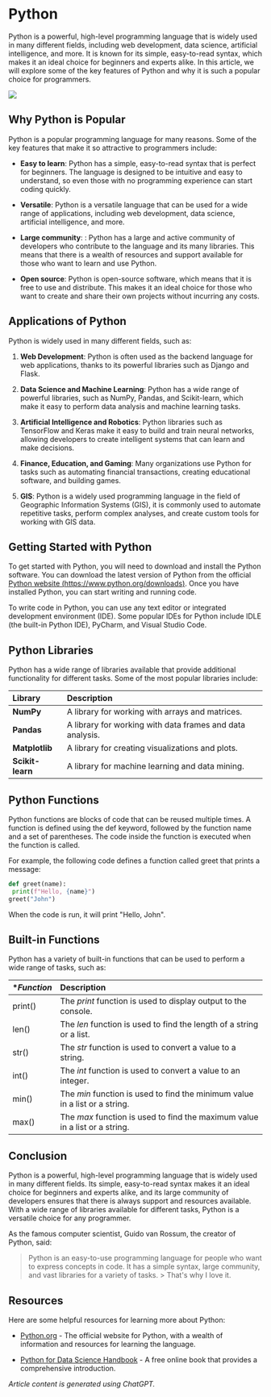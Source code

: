 # Python

Python is a powerful, high-level programming language that is widely used in many different fields, including web development, data science, artificial intelligence, and more. It is known for its simple, easy-to-read syntax, which makes it an ideal choice for beginners and experts alike. In this article, we will explore some of the key features of Python and why it is such a popular choice for programmers.

![](https://upload.wikimedia.org/wikipedia/commons/f/f8/Python_logo_and_wordmark.svg)

## Why Python is Popular

Python is a popular programming language for many reasons. Some of the key features that make
it so attractive to programmers include:

- **Easy to learn**: Python has a simple, easy-to-read syntax that is perfect for beginners. The
language is designed to be intuitive and easy to understand, so even those with no
programming experience can start coding quickly.

- **Versatile**:  Python is a versatile language that can be used for a wide range of applications, including web development, data science, artificial intelligence, and more.

- **Large community**: : Python has a large and active community of developers who contribute to
the language and its many libraries. This means that there is a wealth of resources and support
available for those who want to learn and use Python.

- **Open source**: Python is open-source software, which means that it is free to use and
distribute. This makes it an ideal choice for those who want to create and share their own projects without incurring any costs.

## Applications of Python

Python is widely used in many different fields, such as:

1. **Web Development**: Python is often used as the backend language for web applications, thanks to its powerful libraries such as Django and Flask.

2. **Data Science and Machine Learning**: Python has a wide range of powerful libraries, such as
NumPy, Pandas, and Scikit-learn, which make it easy to perform data analysis and machine
learning tasks.

3. **Artificial Intelligence and Robotics**: Python libraries such as TensorFlow and Keras make it easy to build and train neural networks, allowing developers to create intelligent systems that can learn and make decisions.

4. **Finance, Education, and Gaming**: Many organizations use Python for tasks such as
automating financial transactions, creating educational software, and building games.

5. **GIS**: Python is a widely used programming language in the field of Geographic Information
Systems (GIS), it is commonly used to automate repetitive tasks, perform complex analyses,
and create custom tools for working with GIS data.

## Getting Started with Python

To get started with Python, you will need to download and install the Python software. You can
download the latest version of Python from the official [Python website (https://www.python.org/downloads)](https://www.python.org/downloads). Once you have installed Python, you can start writing and running code.

To write code in Python, you can use any text editor or integrated development environment (IDE).
Some popular IDEs for Python include IDLE (the built-in Python IDE), PyCharm, and Visual Studio Code.
## Python Libraries

Python has a wide range of libraries available that provide additional functionality for different tasks. Some of the most popular libraries include:

| **Library**      | Description                                              |
| :--------------- | :------------------------------------------------------- | 
| **NumPy**        | A library for working with arrays and matrices.          |
| **Pandas**       | A library for working with data frames and data analysis.|
| **Matplotlib**   | A library for creating visualizations and plots.         |
| **Scikit-learn** | A library for machine learning and data mining.          |

## Python Functions

Python functions are blocks of code that can be reused multiple times. A function is defined using the def keyword, followed by the function name and a set of parentheses. The code inside the function is executed when the function is called.

For example, the following code defines a function called greet that prints a message:

```python
def greet(name):
 print(f"Hello, {name}")
greet("John")
```

When the code is run, it will print "Hello, John".

## Built-in Functions

Python has a variety of built-in functions that can be used to perform a wide range of tasks, such as:

| **Function* | Description                                                                |
| :---------- | :------------------------------------------------------------------------- | 
| print()     |The *print* function is used to display output to the console.              |
| len()       |The *len* function is used to find the length of a string or a list.        |
| str()       |The *str* function is used to convert a value to a string.                  |
| int()       |The *int* function is used to convert a value to an integer.                |
| min()       |The *min* function is used to find the minimum value in a list or a string. |
| max()       |The *max* function is used to find the maximum value in a list or a string. |

## Conclusion

Python is a powerful, high-level programming language that is widely used in many different fields. Its simple, easy-to-read syntax makes it an ideal choice for beginners and experts alike, and its large community of developers ensures that there is always support and resources available. With a wide range of libraries available for different tasks, Python is a versatile choice for any programmer.

As the famous computer scientist, Guido van Rossum, the creator of Python, said:

> Python is an easy-to-use programming language for people who want to express concepts in
> code. It has a simple syntax, large community, and vast libraries for a variety of tasks. > That's why I love it.

## Resources

Here are some helpful resources for learning more about Python:

- [Python.org](https://www.python.org/) - The official website for Python, with a wealth of information and resources for
learning the language.

- [Python for Data Science Handbook](https://jakevdp.github.io/PythonDataScienceHandbook/Python) - A free online book that provides a comprehensive introduction.


*Article content is generated using ChatGPT.*


